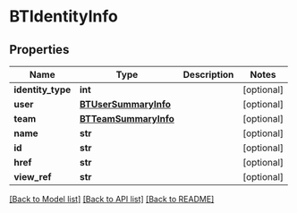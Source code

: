 # BTIdentityInfo

## Properties
Name | Type | Description | Notes
------------ | ------------- | ------------- | -------------
**identity_type** | **int** |  | [optional] 
**user** | [**BTUserSummaryInfo**](BTUserSummaryInfo.md) |  | [optional] 
**team** | [**BTTeamSummaryInfo**](BTTeamSummaryInfo.md) |  | [optional] 
**name** | **str** |  | [optional] 
**id** | **str** |  | [optional] 
**href** | **str** |  | [optional] 
**view_ref** | **str** |  | [optional] 

[[Back to Model list]](../README.md#documentation-for-models) [[Back to API list]](../README.md#documentation-for-api-endpoints) [[Back to README]](../README.md)


